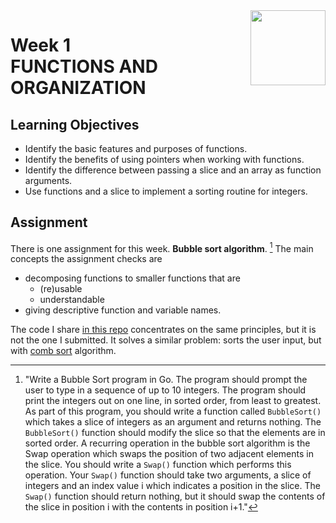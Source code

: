 <a href="../">
<img src="/img/Functions,%20Methods,%20and%20Interfaces%20in%20Go%20logo.avif" width="120" align="right">
</a>

# Week 1 <br> FUNCTIONS AND ORGANIZATION

## Learning Objectives
- Identify the basic features and purposes of functions.
- Identify the benefits of using pointers when working with functions.
- Identify the difference between passing a slice and an array as function arguments.
- Use functions and a slice to implement a sorting routine for integers.

## Assignment

There is one assignment for this week. **Bubble sort algorithm**. [^assignment_detailed] The main concepts the assignment checks are 
- decomposing functions to smaller functions that are
  -  (re)usable
  -  understandable
- giving descriptive function and variable names. 

The code I share [in this repo](combSort.go) concentrates on the same principles, but it is not the one I submitted. It solves a similar problem: sorts the user input, but with [comb sort](https://en.wikipedia.org/wiki/Comb_sort) algorithm. 

[^assignment_detailed]: "Write a Bubble Sort program in Go. The program should prompt the user to type in a sequence of up to 10 integers. The program should print the integers out on one line, in sorted order, from least to greatest. 
  As part of this program, you should write a function called `BubbleSort()` which takes a slice of integers as an argument and returns nothing. The `BubbleSort()` function should modify the slice so that the elements are in sorted order.
  A recurring operation in the bubble sort algorithm is the Swap operation which swaps the position of two adjacent elements in the slice. You should write a `Swap()` function which performs this operation. Your `Swap()` function should take two arguments, a slice of integers and an index value i which indicates a position in the slice. The `Swap()` function should return nothing, but it should swap the contents of the slice in position i with the contents in position i+1."
